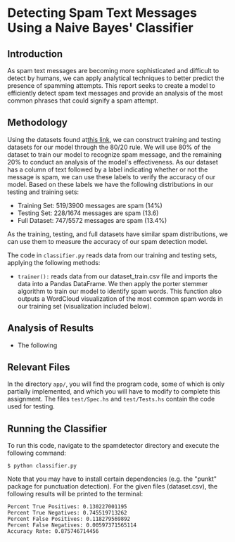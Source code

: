 
Detecting Spam Text Messages Using a Naive Bayes' Classifier
============


Introduction
---------

As spam text messages are becoming more sophisticated and difficult to detect by humans,
we can apply analytical techniques to better predict the presence of spamming attempts. This report seeks to create 
a model to efficiently detect spam text messages and provide an analysis of the most common phrases that could
signify a spam attempt. 

Methodology
----------
Using the datasets found at[this link](http://spamassassin.apache.org/old/publiccorpus/), we can construct training
and testing datasets for our model through the 80/20 rule. We will use 80% of the dataset to train our model to recognize 
spam message, and the remaining 20% to conduct an analysis of the model's effectiveness. As our dataset has a column of 
text followed by a label indicating whether or not the message is spam, we can use these labels to verify the accuracy
of our model. Based on these labels we have the following distributions in our testing and training sets: 

- Training Set: 519/3900 messages are spam (14%)
- Testing Set: 228/1674 messages are spam (13.6)
- Full Dataset: 747/5572 messages are spam (13.4%)

As the training, testing, and full datasets have similar spam distributions, we can use them to measure the accuracy
of our spam detection model.

The code in `classifier.py` reads data from our training and testing sets, applying the following methods: 
 
- `trainer():` reads data from our dataset_train.csv file and imports the data into a Pandas DataFrame. We then apply
the porter stemmer algorithm to train our model to identify spam words. This function also outputs a WordCloud visualization
of the most common spam words in our training set (visualization included below). 




Analysis of Results
-----

-   The following 


Relevant Files
--------------

In the directory `app/`, you will find the program code, some of which is only
partially implemented, and which you will have to modify to complete this
assignment. The files `test/Spec.hs` and `test/Tests.hs` contain the code used for testing.

Running the Classifier
------------

To run this code, navigate to the spamdetector directory and execute the following command:

``` {.sh}
$ python classifier.py
```
Note that you may have to install certain dependencies (e.g. the "punkt" package for punctuation detection). For the given files (dataset.csv), the following results will be printed to the terminal: 
``` {.sh}
Percent True Positives: 0.130227001195
Percent True Negatives: 0.745519713262
Percent False Positives: 0.118279569892
Percent False Negatives: 0.00597371565114
Accuracy Rate: 0.875746714456

```


